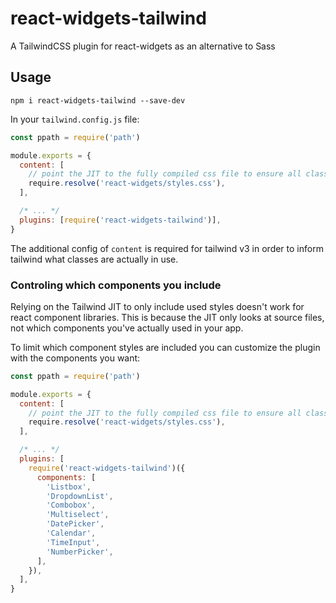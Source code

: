 # react-widgets-tailwind

A TailwindCSS plugin for react-widgets as an alternative to Sass

## Usage

```
npm i react-widgets-tailwind --save-dev
```

In your `tailwind.config.js` file:

```js
const ppath = require('path')

module.exports = {
  content: [
    // point the JIT to the fully compiled css file to ensure all classes are included
    require.resolve('react-widgets/styles.css'),
  ],

  /* ... */
  plugins: [require('react-widgets-tailwind')],
}
```

The additional config of `content` is required for tailwind v3 in order to inform tailwind what classes are
actually in use.

### Controling which components you include

Relying on the Tailwind JIT to only include used styles doesn't work for react component libraries. This
is because the JIT only looks at source files, not which components you've actually used in your app.

To limit which component styles are included you can customize the plugin with the components you want:

```js
const ppath = require('path')

module.exports = {
  content: [
    // point the JIT to the fully compiled css file to ensure all classes are included
    require.resolve('react-widgets/styles.css'),
  ],

  /* ... */
  plugins: [
    require('react-widgets-tailwind')({
      components: [
        'Listbox',
        'DropdownList',
        'Combobox',
        'Multiselect',
        'DatePicker',
        'Calendar',
        'TimeInput',
        'NumberPicker',
      ],
    }),
  ],
}
```
